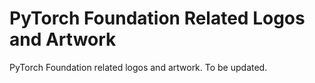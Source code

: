 # PyTorch Foundation Related Logos and Artwork
PyTorch Foundation related logos and artwork. To be updated.
